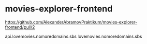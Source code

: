 # movies-explorer-frontend

https://github.com/AlexanderAbramovPraktikum/movies-explorer-frontend/pull/2

api.lovemovies.nomoredomains.sbs
lovemovies.nomoredomains.sbs